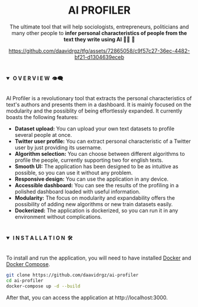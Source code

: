 <div align="center"> <h1><strong>AI PROFILER</strong></h1> </div>
<div align="center">

The ultimate tool that will help sociologists, entrepreneurs, politicians and many other people to **infer personal
characteristics of people from the text they write using AI** ✍🏻 🧠

https://github.com/daavidrgz/tfg/assets/72865058/c9f57c27-36ec-4482-bf21-d1304639eceb

</div>

#

<details open>
<summary><strong>&nbsp;O V E R V I E W &nbsp;👁️‍🗨️</strong></summary>
<br>

AI Profiler is a revolutionary tool that extracts the personal characteristics of text's authors and presents them
in a dashboard. It is mainly focused on the modularity and the possiblity of being effortlessly expanded. It currently
boasts the following features:

- **Dataset upload:** You can upload your own text datasets to profile several people at once.
- **Twitter user profile:** You can extract personal characteristic of a Twitter user by just providing its username.
- **Algorithm selection:** You can choose between different algorithms to profile the people, currently supporting two
for english texts.
- **Smooth UI:** The application has been designed to be as intuitive as possible, so you can use it without any
problem.
- **Responsive design:** You can use the application in any device.
- **Accessible dashboard:** You can see the results of the profiling in a polished dashboard loaded with useful information.
- **Modularity:** The focus on modularity and expandability offers the possibility of adding new algorithms or new train datasets easily.
- **Dockerized:** The application is dockerized, so you can run it in any environment without complications.

</details>

#

<details open>
<summary><strong>&nbsp;I N S T A L L A T I O N &nbsp;🛠</strong></summary>
<br>

To install and run the application, you will need to have installed [Docker](https://www.docker.com/) and
[Docker Compose](https://docs.docker.com/compose/).

```bash
git clone https://github.com/daavidrgz/ai-profiler
cd ai-profiler
docker-compose up -d --build
```

After that, you can access the application at http://localhost:3000.

</details>
